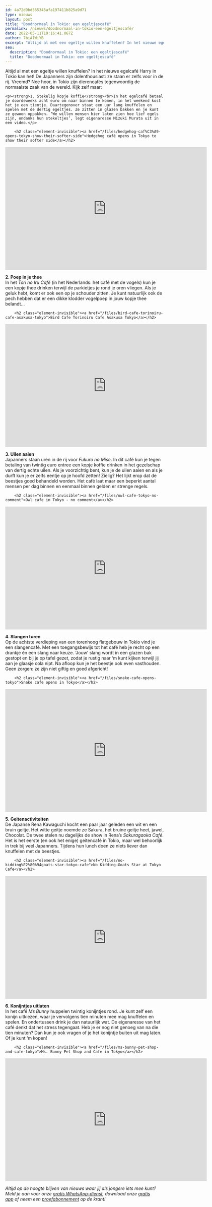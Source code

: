 ```yaml
---
id: 4a72d9bd565345afa197411b825a9d71
type: nieuws
layout: post
title: "Doodnormaal in Tokio: een egeltjescafé"
permalink: /nieuws/doodnormaal-in-tokio-een-egeltjescafé/
date: 2022-05-11T19:16:41.067Z
author: 7biA1WiYB
excerpt: "Altijd al met een egeltje willen knuffelen? In het nieuwe egelcafé Harry in Tokio kan het! De Japanners zijn dolenthousiast: ze staan er zelfs voor in de rij. Vreemd? Nee hoor, in Tokio zijn dierencafés tegenwoordig de normaalste zaak van de wereld. Kijk zelf maar:   "
seo:
  description: "Doodnormaal in Tokio: een egeltjescafé"
  title: "Doodnormaal in Tokio: een egeltjescafé"
---
```

Altijd al met een egeltje willen knuffelen? In het nieuwe egelcafé Harry in Tokio kan het! De Japanners zijn dolenthousiast: ze staan er zelfs voor in de rij. Vreemd? Nee hoor, in Tokio zijn dierencafés tegenwoordig de normaalste zaak van de wereld. Kijk zelf maar:   

    <p><strong>1. Stekelig kopje koffie</strong><br>In het egelcafé betaal je doordeweeks acht euro om naar binnen te komen, in het weekend kost het je een tientje. Daartegenover staat een uur lang knuffelen en spelen met de dertig egeltjes. Ze zitten in glazen bakken en je kunt ze gewoon oppakken. ‘We willen mensen hier laten zien hoe lief egels zijn, ondanks hun stekeltjes’, legt eigenaresse Mizuki Murata uit in een video.</p>
<p><div class="media media-element-container media-default"><div id="file-17604" class="file file-video file-video-youtube">

        <h2 class="element-invisible"><a href="/files/hedgehog-caf%C3%A9-opens-tokyo-show-their-softer-side">Hedgehog café opens in Tokyo to show their softer side</a></h2>
    
  
  <div class="content">
    <div class="media-youtube-video media-element file-default media-youtube-1">
  <iframe class="media-youtube-player" width="640" height="390" title="Hedgehog café opens in Tokyo to show their softer side" src="https://www.youtube.com/embed/Zk0pKIYu6S0?wmode=opaque&controls=" name="Hedgehog café opens in Tokyo to show their softer side" frameborder="0" allowfullscreen="">Video van Hedgehog café opens in Tokyo to show their softer side</iframe>
</div>
  </div>

  
</div>
</div>
<p><strong>2. Poep in je thee</strong><br>In het <em>Tori no Iru Café</em> (in het Nederlands: het café met de vogels) kun je een kopje thee drinken terwijl de parkietjes je rond je oren vliegen. Als je geluk hebt, komt er ook een op je schouder zitten. Je kunt natuurlijk ook de pech hebben dat er een dikke klodder vogelpoep in jouw kopje thee belandt...</p>
<p><div class="media media-element-container media-default"><div id="file-17605" class="file file-video file-video-youtube">

        <h2 class="element-invisible"><a href="/files/bird-cafe-torinoiru-cafe-asakusa-tokyo">Bird Cafe Torinoiru Cafe Asakusa Tokyo</a></h2>
    
  
  <div class="content">
    <div class="media-youtube-video media-element file-default media-youtube-2">
  <iframe class="media-youtube-player" width="640" height="390" title="Bird Cafe Torinoiru Cafe Asakusa Tokyo" src="https://www.youtube.com/embed/YODnYEQRLo4?wmode=opaque&controls=" name="Bird Cafe Torinoiru Cafe Asakusa Tokyo" frameborder="0" allowfullscreen="">Video van Bird Cafe Torinoiru Cafe Asakusa Tokyo</iframe>
</div>
  </div>

  
</div>
</div>
<p><strong>3. Uilen aaien</strong><br>Japanners staan uren in de rij voor <em>Fukuro no Mise</em>. In dit café kun je tegen betaling van twintig euro entree een kopje koffie drinken in het gezelschap van dertig echte uilen. Als je voorzichtig bent, kun je de uilen aaien en als je durft kun je er zelfs eentje op je hoofd zetten! Zielig? Het lijkt erop dat de beestjes goed behandeld worden. Het café laat maar een beperkt aantal mensen per dag binnen en eenmaal binnen gelden er strenge regels. </p>
<p><div class="media media-element-container media-default"><div id="file-17606" class="file file-video file-video-youtube">

        <h2 class="element-invisible"><a href="/files/owl-cafe-tokyo-no-comment">Owl cafe in Tokyo - no comment</a></h2>
    
  
  <div class="content">
    <div class="media-youtube-video media-element file-default media-youtube-3">
  <iframe class="media-youtube-player" width="640" height="390" title="Owl cafe in Tokyo - no comment" src="https://www.youtube.com/embed/Xqsmw1KhWNo?wmode=opaque&controls=" name="Owl cafe in Tokyo - no comment" frameborder="0" allowfullscreen="">Video van Owl cafe in Tokyo - no comment</iframe>
</div>
  </div>

  
</div>
</div>
<p><strong>4. Slangen turen</strong><br>Op de achtste verdieping van een torenhoog flatgebouw in Tokio vind je een slangencafé. Met een toegangsbewijs tot het café heb je recht op een drankje én een slang naar keuze. ‘Jouw’ slang wordt in een glazen bak gestopt en bij je op tafel gezet, zodat je rustig naar ‘m kunt kijken terwijl jij aan je glaasje cola nipt. Na afloop kun je het beestje ook even vasthouden. Geen zorgen: ze zijn niet giftig en goed afgericht!</p>
<p><div class="media media-element-container media-default"><div id="file-17607" class="file file-video file-video-youtube">

        <h2 class="element-invisible"><a href="/files/snake-cafe-opens-tokyo">Snake cafe opens in Tokyo</a></h2>
    
  
  <div class="content">
    <div class="media-youtube-video media-element file-default media-youtube-4">
  <iframe class="media-youtube-player" width="640" height="390" title="Snake cafe opens in Tokyo" src="https://www.youtube.com/embed/AcKAVMqu8JU?wmode=opaque&controls=" name="Snake cafe opens in Tokyo" frameborder="0" allowfullscreen="">Video van Snake cafe opens in Tokyo</iframe>
</div>
  </div>

  
</div>
</div>
<p><strong>5. Geitenactiviteiten</strong><br>De Japanse Rena Kawaguchi kocht een paar jaar geleden een wit en een bruin geitje. Het witte geitje noemde ze Sakura, het bruine geitje heet, jawel, Chocolat. De twee stelen nu dagelijks de show in Rena’s<em> Sakuragaoka Café</em>. Het is het eerste (en ook het enige) geitencafé in Tokio, maar wel behoorlijk in trek bij veel Japanners. Tijdens hun lunch doen ze niets liever dan knuffelen met de beestjes. </p>
<p><div class="media media-element-container media-default"><div id="file-17608" class="file file-video file-video-youtube">

        <h2 class="element-invisible"><a href="/files/no-kidding%E2%80%94goats-star-tokyo-cafe">No Kidding—Goats Star at Tokyo Cafe</a></h2>
    
  
  <div class="content">
    <div class="media-youtube-video media-element file-default media-youtube-5">
  <iframe class="media-youtube-player" width="640" height="390" title="No Kidding—Goats Star at Tokyo Cafe" src="https://www.youtube.com/embed/RBKfgiWnREs?wmode=opaque&controls=" name="No Kidding—Goats Star at Tokyo Cafe" frameborder="0" allowfullscreen="">Video van No Kidding—Goats Star at Tokyo Cafe</iframe>
</div>
  </div>

  
</div>
</div>
<p><strong>6. Konijntjes uitlaten</strong><br>In het café <em>Ms Bunny</em> huppelen twintig konijntjes rond. Je kunt zelf een konijn uitkiezen, waar je vervolgens tien minuten mee mag knuffelen en spelen. En ondertussen drink je dan natuurlijk wat. De eigenaresse van het café denkt dat het stress tegengaat. Heb je er nog niet genoeg van na die tien minuten? Dan kun je ook vragen of je het konijntje buiten uit mag laten. Of je kunt ‘m kopen! </p>
<p><div class="media media-element-container media-default"><div id="file-17609" class="file file-video file-video-youtube">

        <h2 class="element-invisible"><a href="/files/ms-bunny-pet-shop-and-cafe-tokyo">Ms. Bunny Pet Shop and Cafe in Tokyo</a></h2>
    
  
  <div class="content">
    <div class="media-youtube-video media-element file-default media-youtube-6">
  <iframe class="media-youtube-player" width="640" height="390" title="Ms. Bunny Pet Shop and Cafe in Tokyo" src="https://www.youtube.com/embed/peLP3eqtaKc?wmode=opaque&controls=" name="Ms. Bunny Pet Shop and Cafe in Tokyo" frameborder="0" allowfullscreen="">Video van Ms. Bunny Pet Shop and Cafe in Tokyo</iframe>
</div>
  </div>

  
</div>
</div>
<p><em>Altijd op de hoogte blijven van nieuws waar jij als jongere iets mee kunt? Meld je aan voor onze <a href="https://7dagen.netlify.app/whatsapp">gratis WhatsApp-dienst</a>, download onze <a href="https://7dagen.netlify.app/app">gratis app</a> of neem een <a href="https://abonneren.sevendays.nl/abonneren/abonnementen/ae/artikel">proefabonnement</a> op de krant!</em></p>  
